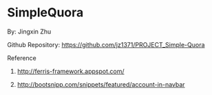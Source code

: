 SimpleQuora
===========
By: Jingxin Zhu
      
Github Repository:
    https://github.com/jz1371/PROJECT_Simple-Quora
    

Reference
    
1. http://ferris-framework.appspot.com/
    
2. http://bootsnipp.com/snippets/featured/account-in-navbar